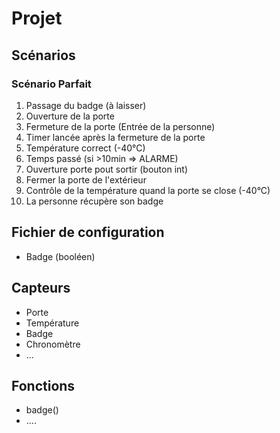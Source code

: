 # Projet
## Scénarios
### Scénario Parfait
1. Passage du badge (à laisser)
2. Ouverture de la porte
3. Fermeture de la porte (Entrée de la personne)
4. Timer lancée après la fermeture de la porte
5. Température correct (-40°C)
6. Temps passé (si >10min => ALARME)
7. Ouverture porte pout sortir (bouton int)
8. Fermer la porte de l'extérieur
9. Contrôle de la température quand la porte se close (-40°C)
10. La personne récupère son badge

## Fichier de configuration
- Badge (booléen)

## Capteurs
- Porte 
- Température
- Badge
- Chronomètre
- ...


## Fonctions
- badge()
- ....

